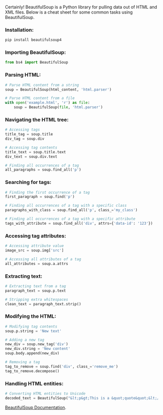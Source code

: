 Certainly! BeautifulSoup is a Python library for pulling data out of HTML and XML files. Below is a cheat sheet for some common tasks using BeautifulSoup.

### Installation:

```bash
pip install beautifulsoup4
```

### Importing BeautifulSoup:

```python
from bs4 import BeautifulSoup
```

### Parsing HTML:

```python
# Parse HTML content from a string
soup = BeautifulSoup(html_content, 'html.parser')

# Parse HTML content from a file
with open('example.html', 'r') as file:
    soup = BeautifulSoup(file, 'html.parser')
```

### Navigating the HTML tree:

```python
# Accessing tags
title_tag = soup.title
div_tag = soup.div

# Accessing tag contents
title_text = soup.title.text
div_text = soup.div.text

# Finding all occurrences of a tag
all_paragraphs = soup.find_all('p')
```

### Searching for tags:

```python
# Finding the first occurrence of a tag
first_paragraph = soup.find('p')

# Finding all occurrences of a tag with a specific class
paragraphs_with_class = soup.find_all('p', class_='my_class')

# Finding all occurrences of a tag with a specific attribute
tags_with_attribute = soup.find_all('div', attrs={'data-id': '123'})
```

### Accessing tag attributes:

```python
# Accessing attribute value
image_src = soup.img['src']

# Accessing all attributes of a tag
all_attributes = soup.a.attrs
```

### Extracting text:

```python
# Extracting text from a tag
paragraph_text = soup.p.text

# Stripping extra whitespaces
clean_text = paragraph_text.strip()
```

### Modifying the HTML:

```python
# Modifying tag contents
soup.p.string = 'New text'

# Adding a new tag
new_div = soup.new_tag('div')
new_div.string = 'New content'
soup.body.append(new_div)

# Removing a tag
tag_to_remove = soup.find('div', class_='remove_me')
tag_to_remove.decompose()
```

### Handling HTML entities:

```python
# Converting HTML entities to Unicode
decoded_text = BeautifulSoup("&lt;p&gt;This is a &quot;quote&quot;&lt;/p&gt;", 'html.parser').text
```

[BeautifulSoup Documentation](https://www.crummy.com/software/BeautifulSoup/bs4/doc/).

